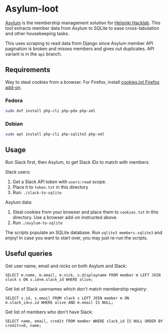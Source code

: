 # Asylum-loot

[Asylum](https://github.com/HelsinkiHacklab/asylum) is the membership
management solution for [Helsinki Hacklab](https://helsinki.hacklab.fi/).
This tool extracts member data from Asylum to SQLite to ease
cross-tabulation and other housekeeping tasks.

This uses scraping to read data from Django since Asylum member API
pagination is broken and misses members and gives out duplicates. API
variant is in the `api` branch.

## Requirements

Way to steal cookies from a browser. For Firefox, install
[cookies.txt Firefox add-on](https://addons.mozilla.org/fi/firefox/addon/cookies-txt).

### Fedora

```sh
sudo dnf install php-cli php-pdo php-xml
```

### Debian

```sh
sudo apt install php-cli php-sqlite3 php-xml
```

## Usage

Run Slack first, then Asylum, to get Slack IDs to match
with members.

Slack users:

1. Get a Slack API token with `users:read` scope.
2. Place it to `token.txt` in this directory
2. Run: `./slack-to-sqlite`

Asylum data:

1. Steal cookies from your browser and place them to `cookies.txt`
in this directory. Use a browser add-on instructed above.
2. Run `./asylum-to-sqlite`

The scripts populate an SQLite database. Run `sqlite3 members.sqlite3`
and enjoy! In case you want to start over, you may just re-run the
scripts.

## Useful queries

Get user name, email and nicks on both Asylum and Slack:

```sqlite
SELECT m.name, m.email, m.nick, s.displayname FROM member m LEFT JOIN slack s ON s.id=m.slack_id WHERE alive;
```

Get list of Slack usernames which don't match membership registry:

```sqlite
SELECT s.id, s.email FROM slack s LEFT JOIN member m ON m.slack_id=s.id WHERE alive AND m.email IS NULL;
```

Get list of members who don't have Slack:

```sqlite
SELECT name, email, credit FROM member WHERE slack_id IS NULL ORDER BY credit>=0, name;
```
